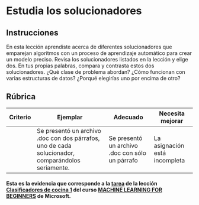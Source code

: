 # Estudia los solucionadores

## Instrucciones

En esta lección aprendiste acerca de diferentes solucionadores que emparejan algoritmos con un proceso de aprendizaje automático para crear un modelo preciso. Revisa los solucionadores listados en la lección y elige dos. En tus propias palabras, compara y contrasta estos dos solucionadores. ¿Qué clase de problema abordan? ¿Cómo funcionan con varias estructuras de datos? ¿Porqué elegirías uno por encima de otro?

## Rúbrica

| Criterio | Ejemplar                                                                                      | Adecuado                                         | Necesita mejorar            |
| -------- | ---------------------------------------------------------------------------------------------- | ------------------------------------------------ | ---------------------------- |
|          | Se presentó un archivo .doc con dos párrafos, uno de cada solucionador, comparándolos seriamente. | Se presentó un archivo .doc con sólo un párrafo | La asignación está incompleta |

#### Esta es la evidencia que corresponde a la <a href="https://github.com/microsoft/ML-For-Beginners/blob/main/4-Classification/2-Classifiers-1/translations/assignment.es.md">tarea</a> de la lección <a href="https://github.com/microsoft/ML-For-Beginners/blob/main/4-Classification/2-Classifiers-1/translations/README.es.md">Clasificadores de cocina 1</a> del curso <a href="https://github.com/microsoft/ML-For-Beginners/tree/main"> MACHINE LEARNING FOR BEGINNERS</a> de Microsoft.